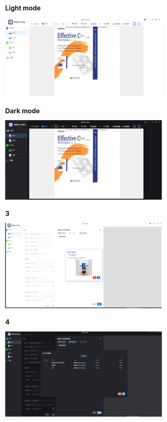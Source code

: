 ## Light mode
![](screenshot/screenshot_01.png)

## Dark mode
![](screenshot/screenshot_02.png)

## 3
![](screenshot/screenshot_03.png)

## 4
![](screenshot/screenshot_04.png)